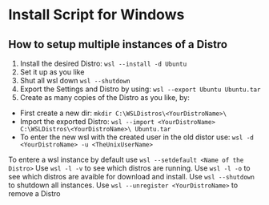 # Install Script for Windows

## How to setup multiple instances of a Distro

1. Install the desired Distro: `wsl --install -d Ubuntu`
2. Set it up as you like
3. Shut all wsl down `wsl --shutdown`
4. Export the Settings and Distro by using: `wsl --export Ubuntu Ubuntu.tar`
5. Create as many copies of the Distro as you like, by: 
  - First create a new dir: `mkdir C:\WSLDistros\<YourDistroName>\`
  - Import the exported Distro: `wsl --import <YourDistroName> C:\WSLDistros\<YourDistroName>\ Ubuntu.tar`
  - To enter the new wsl with the created user in the old distor use: `wsl -d <YourDistroName> -u <TheUnixUserName>`

To entere a wsl instance by default use `wsl --setdefault <Name of the Distro>`
Use `wsl -l -v` to see which distros are running.
Use `wsl -l -o` to see which distros are avaible for download and install.
Use `wsl --shutdown` to shutdown all instances.
Use `wsl --unregister <YourDistroName>` to remove a Distro